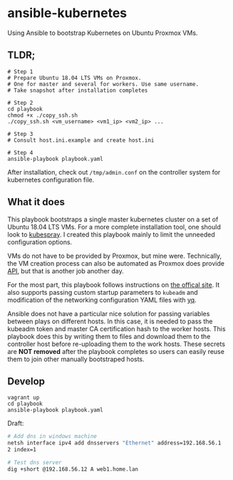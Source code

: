 # ansible-kubernetes
Using Ansible to bootstrap Kubernetes on Ubuntu Proxmox VMs.

## TLDR;

```
# Step 1
# Prepare Ubuntu 18.04 LTS VMs on Proxmox.
# One for master and several for workers. Use same username.
# Take snapshot after installation completes

# Step 2
cd playbook
chmod +x ./copy_ssh.sh
./copy_ssh.sh <vm_username> <vm1_ip> <vm2_ip> ...

# Step 3
# Consult host.ini.example and create host.ini

# Step 4
ansible-playbook playbook.yaml
```

After installation, check out `/tmp/admin.conf` on the controller system for kubernetes configuration file.

## What it does

This playbook bootstraps a single master kubernetes cluster on a set of Ubuntu 18.04 LTS VMs. For a more complete installation tool, one should look to [kubespray](http://kubespray.io). I created this playbook mainly to limit the unneeded configuration options.

VMs do not have to be provided by Proxmox, but mine were. Technically, the VM creation process can also be automated as Proxmox does provide [API](https://pve.proxmox.com/wiki/Proxmox_VE_API), but that is another job another day.

For the most part, this playbook follows instructions on [the offical site](https://kubernetes.io/docs/setup/independent/create-cluster-kubeadm/). It also supports passing custom startup parameters to `kubeadm` and modification of the networking configuration YAML files with [yq](http://mikefarah.github.io/yq/).

Ansible does not have a particular nice solution for passing variables between plays on different hosts. In this case, it is needed to pass the kubeadm token and master CA certification hash to the worker hosts. This playbook does this by writing them to files and download them to the controller host before re-uploading them to the work hosts. These secrets are **NOT removed** after the playbook completes so users can easily reuse them to join other manually bootstraped hosts.

## Develop

```
vagrant up
cd playbook
ansible-playbook playbook.yaml
```


Draft:
```sh
# Add dns in windows machine
netsh interface ipv4 add dnsservers "Ethernet" address=192.168.56.1
2 index=1

# Test dns server
dig +short @192.168.56.12 A web1.home.lan
```
